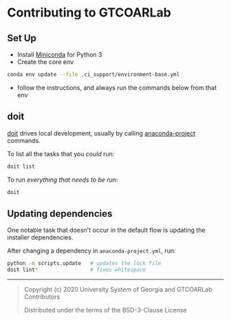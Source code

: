 # Contributing to GTCOARLab

## Set Up

- Install [Miniconda](https://docs.conda.io/en/latest/miniconda.html) for Python 3
- Create the core env

```bash
conda env update --file .ci_support/environment-base.yml
```

- follow the instructions, and always run the commands below from that env

## doit

[doit](https://github.com/pydoit/doit) drives local development, usually by calling
[anaconda-project](https://github.com/Anaconda-Platform/anaconda-project) commands.

To list all the tasks that you _could_ run:

```bash
doit list
```

To run _everything that needs to be run_:

```bash
doit
```

## Updating dependencies

One notable task that doesn't occur in the default flow is updating the installer
dependencies.

After changing a dependency in `anaconda-project.yml`, run:

```bash
python -m scripts.update   # updates the lock file
doit lint*                 # fixes whitespace
```

---

> Copyright (c) 2020 University System of Georgia and GTCOARLab Contributors
>
> Distributed under the terms of the BSD-3-Clause License
